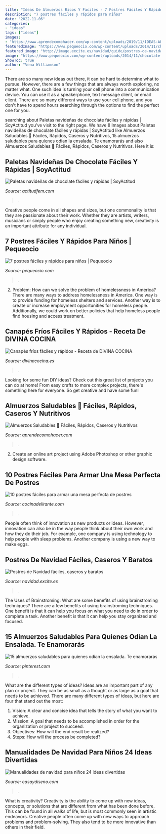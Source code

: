 ```yaml
---
title: "Ideas De Almuerzos Ricos Y Faciles - 7 Postres Fáciles Y Rápidos Para Niños"
description: "7 postres fáciles y rápidos para niños"
date: "2022-11-06"
categories:
- "ideas"
tags: ["ideas"]
images:
- "https://www.aprendecomohacer.com/wp-content/uploads/2019/11/IDEAS-ALMUERZOS-SANOS-1.png"
featuredImage: "https://www.pequeocio.com/wp-content/uploads/2014/11/chocolate-manzana.jpg"
featured_image: "http://image.excite.es/navidad/guide/postres-de-navidad-caseros-faciles-baratos-sin-horno-default.jpg"
image: "https://www.pequeocio.com/wp-content/uploads/2014/11/chocolate-manzana.jpg"
ShowToc: true
author: "Vena Williamson"
---
```



There are so many new ideas out there, it can be hard to determine what to pursue. However, there are a few things that are always worth exploring, no matter what. One such idea is turning your cell phone into a communication device. You can use it as a speakerphone, text message client, or email client. There are so many different ways to use your cell phone, and you don't have to spend hours searching through the options to find the perfect one for you.

	

		
searching about Paletas navideñas de chocolate fáciles y rápidas | SoyActitud you've visit to the right page. We have 8 Images about Paletas navideñas de chocolate fáciles y rápidas | SoyActitud like Almuerzos Saludables 🤤 Fáciles, Rápidos, Caseros y Nutritivos, 15 almuerzos saludables para quienes odian la ensalada. Te enamorarás and also Almuerzos Saludables 🤤 Fáciles, Rápidos, Caseros y Nutritivos. Here it is:
		
    
## Paletas Navideñas De Chocolate Fáciles Y Rápidas | SoyActitud

<img loading=lazy src="http://cdn2.actitudfem.com/media/files/images/2015/12/paletaschocolatenavidad.jpg" onerror="this.onerror=null;this.src='https://tse1.mm.bing.net/th?id=OIP.6AYOTXrF-pUgN1o_y-2SSAHaFj&amp;pid=15.1';" alt="Paletas navideñas de chocolate fáciles y rápidas | SoyActitud">

_Source: actitudfem.com_

>. 

	

Creative people come in all shapes and sizes, but one commonality is that they are passionate about their work. Whether they are artists, writers, musicians or simply people who enjoy creating something new, creativity is an important attribute for any individual.

    
## 7 Postres Fáciles Y Rápidos Para Niños | Pequeocio

<img loading=lazy src="https://www.pequeocio.com/wp-content/uploads/2014/11/chocolate-manzana.jpg" onerror="this.onerror=null;this.src='https://tse1.mm.bing.net/th?id=OIP.BpTiKCLJfhHRAnYnV-gKWwHaFV&amp;pid=15.1';" alt="7 postres fáciles y rápidos para niños | Pequeocio">

_Source: pequeocio.com_

>. 

	

2. Problem:
How can we solve the problem of homelessness in America?
There are many ways to address homelessness in America. One way is to provide funding for homeless shelters and services. Another way is to create or increase employment opportunities for homeless people. Additionally, we could work on better policies that help homeless people find housing and access treatment.

    
## Canapés Fríos Fáciles Y Rápidos - Receta De DIVINA COCINA

<img loading=lazy src="https://www.divinacocina.es/wp-content/uploads/canapes-frios-faciles-detalle1.jpg" onerror="this.onerror=null;this.src='https://tse1.mm.bing.net/th?id=OIP.UyEv5WqLU3N5sSp-SQiD5QHaJ4&amp;pid=15.1';" alt="Canapés fríos fáciles y rápidos - Receta de DIVINA COCINA">

_Source: divinacocina.es_

>. 

	

Looking for some fun DIY ideas? Check out this great list of projects you can do at home! From easy crafts to more complex projects, there's something here for everyone. So get creative and have some fun!

    
## Almuerzos Saludables 🤤 Fáciles, Rápidos, Caseros Y Nutritivos

<img loading=lazy src="https://www.aprendecomohacer.com/wp-content/uploads/2019/11/IDEAS-ALMUERZOS-SANOS-1.png" onerror="this.onerror=null;this.src='https://tse4.mm.bing.net/th?id=OIP.T7glNxIB30rS7GAgUzqtFAHaEL&amp;pid=15.1';" alt="Almuerzos Saludables 🤤 Fáciles, Rápidos, Caseros y Nutritivos">

_Source: aprendecomohacer.com_

>. 

	

2. Create an online art project using Adobe Photoshop or other graphic design software.

    
## 10 Postres Fáciles Para Armar Una Mesa Perfecta De Postres

<img loading=lazy src="https://cdn2.cocinadelirante.com/sites/default/files/images/2018/05/recetas-faciles-postres-para-hacer-una-mesa.jpg" onerror="this.onerror=null;this.src='https://tse1.mm.bing.net/th?id=OIP.q76tybiVlA1tb_-Ljj6KGwHaFj&amp;pid=15.1';" alt="10 postres fáciles para armar una mesa perfecta de postres">

_Source: cocinadelirante.com_

>. 

	

People often think of innovation as new products or ideas. However, innovation can also be in the way people think about their own work and how they do their job. For example, one company is using technology to help people with sleep problems. Another company is using a new way to make eggs.

    
## Postres De Navidad Fáciles, Caseros Y Baratos

<img loading=lazy src="http://image.excite.es/navidad/guide/postres-de-navidad-caseros-faciles-baratos-sin-horno-default.jpg" onerror="this.onerror=null;this.src='https://tse2.mm.bing.net/th?id=OIP.qYvqXNOxVvuUEs212E2M5QHaD0&amp;pid=15.1';" alt="Postres de Navidad fáciles, caseros y baratos">

_Source: navidad.excite.es_

>. 

	

The Uses of Brainstroming: What are some benefits of using brainstroming techniques?
There are a few benefits of using brainstroming techniques. One benefit is that it can help you focus on what you need to do in order to complete a task. Another benefit is that it can help you stay organized and focused.

    
## 15 Almuerzos Saludables Para Quienes Odian La Ensalada. Te Enamorarás

<img loading=lazy src="https://i.pinimg.com/736x/5b/88/c4/5b88c47c00b7ba88bbb7d5bfdf35737d.jpg" onerror="this.onerror=null;this.src='https://tse1.mm.bing.net/th?id=OIP.vFNBb0Xrm-Wf9DGCAW6c2AHaIr&amp;pid=15.1';" alt="15 almuerzos saludables para quienes odian la ensalada. Te enamorarás">

_Source: pinterest.com_

>. 

	

What are the different types of ideas?
Ideas are an important part of any plan or project. They can be as small as a thought or as large as a goal that needs to be achieved. There are many different types of ideas, but here are four that stand out the most: 
1) Vision: A clear and concise idea that tells the story of what you want to achieve.
2) Mission: A goal that needs to be accomplished in order for the organization or project to succeed.
3) Objectives: How will the end result be realized? 
4) Steps: How will the process be completed?

    
## Manualidades De Navidad Para Niños 24 Ideas Divertidas

<img loading=lazy src="https://casaydiseno.com/wp-content/uploads/2016/11/manualidades-de-navidad-para-ninos-arboles.jpg" onerror="this.onerror=null;this.src='https://tse1.mm.bing.net/th?id=OIP.xHAShPgCUQExyEC0ZUMpLwHaJl&amp;pid=15.1';" alt="Manualidades de navidad para niños 24 ideas divertidas">

_Source: casaydiseno.com_

>. 

	

What is creativity?
Creativity is the ability to come up with new ideas, concepts, or solutions that are different from what has been done before. This can be found in all walks of life, but is most commonly seen in artistic endeavors. Creative people often come up with new ways to approach problems and problem-solving. They also tend to be more innovative than others in their field.

